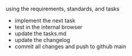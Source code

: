 using the requirements, standards, and tasks
* implement the next task
* test in the internal browser
* update the tasks.md
* update the changelog
* commit all changes and push to github main
